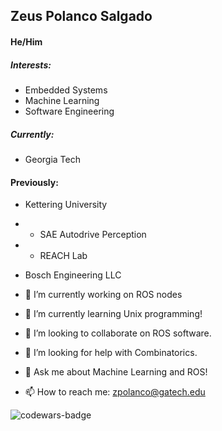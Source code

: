 ## Zeus Polanco Salgado
#### He/Him

##### Interests:
- Embedded Systems
- Machine Learning
- Software Engineering

##### Currently:
- Georgia Tech

#### Previously:
- Kettering University
- - SAE Autodrive Perception
- - REACH Lab
- Bosch Engineering LLC

- 🔭 I’m currently working on ROS nodes
- 🌱 I’m currently learning Unix programming!
- 👯 I’m looking to collaborate on ROS software.
- 🤔 I’m looking for help with Combinatorics.
- 💬 Ask me about Machine Learning and ROS!
- 📫 How to reach me: zpolanco@gatech.edu

![codewars-badge](https://www.codewars.com/users/surety_/badges/large)
